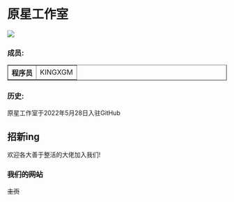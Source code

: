 <html>
  <body>
    <h1>原星工作室</h1>    
    <img src="https://github.com/OriginalStarStudio/OriginalStarStudio/原星工作室logo.jpg"/>
    <h3>成员:</h3>
    <table border="1">
      <tr>
        <th>程序员</th>
        <td>KINGXGM</td>
      </tr>
    </table>
    <h3>历史:</h3>
    <p>原星工作室于2022年5月28日入驻GitHub</p>
    <h2>招新ing</h2>
    <p>欢迎各大善于整活的大佬加入我们!</p>
    <h3><del>我们的网站</del></h3>
    <del>主页</del>
  </body>
</html>

